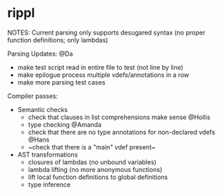 # rippl

NOTES: Current parsing only supports desugared syntax (no proper function definitions; only lambdas)

Parsing Updates: @Da
 - make test script read in entire file to test (not line by line)
 - make epilogue process multiple vdefs/annotations in a row
 - make more parsing test cases

Compiler passes:
  * Semantic checks
    - check that clauses in list comprehensions make sense @Hollis
    - type checking @Amanda
    - check that there are no type annotations for non-declared vdefs @Hans
    - ~check that there is a "main" vdef present~
  * AST transformations
    - closures of lambdas (no unbound variables)
    - lambda lifting (no more anonymous functions)
    - lift local function definitions to global definitions
    - type inference
